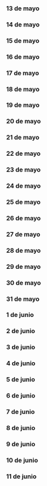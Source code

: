 ### 13 de mayo

### 14 de mayo

### 15 de mayo

### 16 de mayo

### 17 de mayo

### 18 de mayo

### 19 de mayo

### 20 de mayo

### 21 de mayo

### 22 de mayo

### 23 de mayo

### 24 de mayo

### 25 de mayo

### 26 de mayo

### 27 de mayo

### 28 de mayo

### 29 de mayo

### 30 de mayo

### 31 de mayo

### 1 de junio

### 2 de junio

### 3 de junio

### 4 de junio

### 5 de junio

### 6 de junio

### 7 de junio

### 8 de junio

### 9 de junio

### 10 de junio

### 11 de junio


